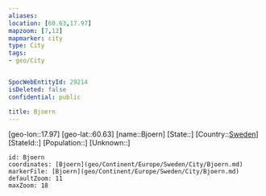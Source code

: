 ```yaml
---
aliases: 
location: [60.63,17.97]
mapzoom: [7,12] 
mapmarker: city 
type: City
tags:
- geo/City


SpocWebEntityId: 29214
isDeleted: false
confidential: public

title: Bjoern
---
```

[geo-lon::17.97]
[geo-lat::60.63]
[name::Bjoern]
[State::]
[Country::[Sweden](geo/Continent/Europe/Sweden.md)]
[StateId::]
[Population::]
[Unknown::]


```leaflet
id: Bjoern
coordinates: [Bjoern](geo/Continent/Europe/Sweden/City/Bjoern.md)
markerFile: [Bjoern](geo/Continent/Europe/Sweden/City/Bjoern.md)
defaultZoom: 11 
maxZoom: 18
```


